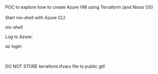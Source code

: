 POC to explore how to create Azure VM using Terraform (and Nixos OS)
<br>
<br>
Start nix-shell with Azure CLI:

  *nix-shell*

Log to Azure:

  *az login*

<br>
<br>
  DO NOT STORE terraform.tfvars file to public git!


